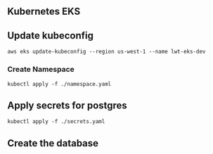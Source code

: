 ## Kubernetes EKS 

## Update kubeconfig

`aws eks update-kubeconfig --region us-west-1 --name lwt-eks-dev`

### Create Namespace

`kubectl apply -f ./namespace.yaml`

## Apply secrets for postgres

`kubectl apply -f ./secrets.yaml`

## Create the database

